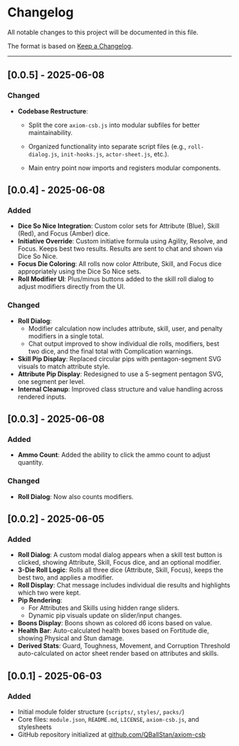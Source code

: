 # Changelog

All notable changes to this project will be documented in this file.

The format is based on [Keep a Changelog](https://keepachangelog.com/en/1.0.0/).

---

## [0.0.5] - 2025-06-08

### Changed

- **Codebase Restructure**:
  
  - Split the core `axiom-csb.js` into modular subfiles for better maintainability.
    
  - Organized functionality into separate script files (e.g., `roll-dialog.js`, `init-hooks.js`, `actor-sheet.js`, etc.).
    
  - Main entry point now imports and registers modular components.

## [0.0.4] - 2025-06-08

### Added
- **Dice So Nice Integration**: Custom color sets for Attribute (Blue), Skill (Red), and Focus (Amber) dice.
- **Initiative Override**: Custom initiative formula using Agility, Resolve, and Focus. Keeps best two results. Results are sent to chat and shown via Dice So Nice.
- **Focus Die Coloring**: All rolls now color Attribute, Skill, and Focus dice appropriately using the Dice So Nice sets.
- **Roll Modifier UI**: Plus/minus buttons added to the skill roll dialog to adjust modifiers directly from the UI.

### Changed
- **Roll Dialog**:
  - Modifier calculation now includes attribute, skill, user, and penalty modifiers in a single total.
  - Chat output improved to show individual die rolls, modifiers, best two dice, and the final total with Complication warnings.
- **Skill Pip Display**: Replaced circular pips with pentagon-segment SVG visuals to match attribute style.
- **Attribute Pip Display**: Redesigned to use a 5-segment pentagon SVG, one segment per level.
- **Internal Cleanup**: Improved class structure and value handling across rendered inputs.

## [0.0.3] - 2025-06-08

### Added
- **Ammo Count**: Added the ability to click the ammo count to adjust quantity.

### Changed
- **Roll Dialog**: Now also counts modifiers.

## [0.0.2] - 2025-06-05

### Added
- **Roll Dialog**: A custom modal dialog appears when a skill test button is clicked, showing Attribute, Skill, Focus dice, and an optional modifier.
- **3-Die Roll Logic**: Rolls all three dice (Attribute, Skill, Focus), keeps the best two, and applies a modifier.
- **Roll Display**: Chat message includes individual die results and highlights which two were kept.
- **Pip Rendering**:
  - For Attributes and Skills using hidden range sliders.
  - Dynamic pip visuals update on slider/input changes.
- **Boons Display**: Boons shown as colored d6 icons based on value.
- **Health Bar**: Auto-calculated health boxes based on Fortitude die, showing Physical and Stun damage.
- **Derived Stats**: Guard, Toughness, Movement, and Corruption Threshold auto-calculated on actor sheet render based on attributes and skills.

## [0.0.1] - 2025-06-03
### Added
- Initial module folder structure (`scripts/`, `styles/`, `packs/`)
- Core files: `module.json`, `README.md`, `LICENSE`, `axiom-csb.js`, and stylesheets
- GitHub repository initialized at [github.com/QBallStan/axiom-csb](https://github.com/QBallStan/axiom-csb)
